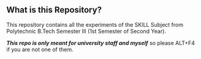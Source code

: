 ## What is this Repository?
This repository contains all the experiments of the SKILL Subject from Polytechnic B.Tech Semester III (1st Semester of Second Year).

***This repo is only meant for university staff and myself*** 
so please ALT+F4 if you are not one of them.
